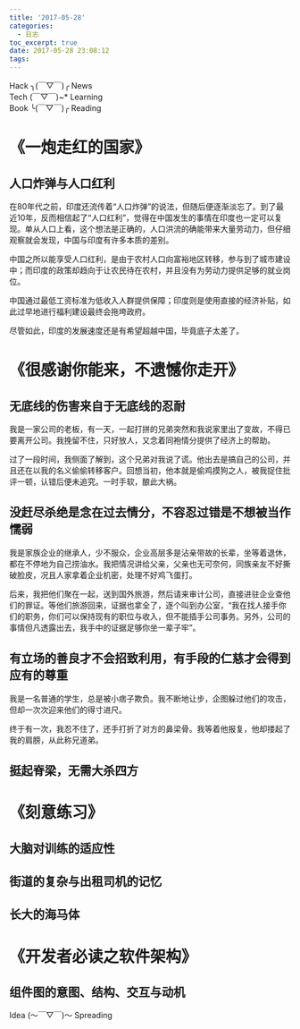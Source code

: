```yaml
---
title: '2017-05-28'
categories:
  - 日志
toc_excerpt: true
date: 2017-05-28 23:08:12
tags:
---
```


<div class="hr-sect">Hack ╮(￣▽￣)╭ News</div>



<div class="hr-sect">Tech (￣▽￣)~* Learning</div>



<div class="hr-sect">Book ╰(￣▽￣)╭ Reading</div>

# 《一炮走红的国家》
## 人口炸弹与人口红利
在80年代之前，印度还流传着“人口炸弹”的说法，但随后便逐渐淡忘了。到了最近10年，反而相信起了“人口红利”，觉得在中国发生的事情在印度也一定可以复现。单从人口上看，这个想法是正确的，人口洪流的确能带来大量劳动力，但仔细观察就会发现，中国与印度有许多本质的差别。

中国之所以能享受人口红利，是由于农村人口向富裕地区转移，参与到了城市建设中；而印度的政策却趋向于让农民待在农村，并且没有为劳动力提供足够的就业岗位。

中国通过最低工资标准为低收入人群提供保障；印度则是使用直接的经济补贴，如此过早地进行福利建设最终会拖垮政府。

尽管如此，印度的发展速度还是有希望超越中国，毕竟底子太差了。

# 《很感谢你能来，不遗憾你走开》
## 无底线的伤害来自于无底线的忍耐
我是一家公司的老板，有一天，一起打拼的兄弟突然和我说家里出了变故，不得已要离开公司。我挽留不住，只好放人，又念着同袍情分提供了经济上的帮助。

过了一段时间，我侧面了解到，这个兄弟对我说了谎。他出去是搞自己的公司，并且还在以我的名义偷偷转移客户。回想当初，他本就是偷鸡摸狗之人，被我捉住批评一顿，认错后便未追究。一时手软，酿此大祸。
## 没赶尽杀绝是念在过去情分，不容忍过错是不想被当作懦弱
我是家族企业的继承人，少不服众，企业高层多是沾亲带故的长辈，坐等着退休，都在不停地为自己捞油水。我把情况讲给父亲，父亲也无可奈何，同族亲友不好撕破脸皮，况且人家拿着企业机密，处理不好鸡飞蛋打。

后来，我把他们聚在一起，送到国外旅游，然后请来审计公司，直接进驻企业查他们的罪证。等他们旅游回来，证据也拿全了，逐个叫到办公室，“我在找人接手你们的职务，你们可以保持现有的职位与收入，但不能插手公司事务。另外，公司的事情但凡透露出去，我手中的证据足够你坐一辈子牢”。
## 有立场的善良才不会招致利用，有手段的仁慈才会得到应有的尊重
我是一名普通的学生，总是被小痞子欺负。我不断地让步，企图躲过他们的攻击，但却一次次迎来他们的得寸进尺。

终于有一次，我忍不住了，还手打折了对方的鼻梁骨。我等着他报复，他却搂起了我的肩膀，从此称兄道弟。
## 挺起脊梁，无需大杀四方


# 《刻意练习》
## 大脑对训练的适应性
## 街道的复杂与出租司机的记忆
## 长大的海马体

# 《开发者必读之软件架构》
## 组件图的意图、结构、交互与动机

<div class="hr-sect">Idea (～￣▽￣)～ Spreading</div>
